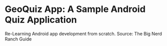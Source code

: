 # GeoQuiz App: A Sample Android Quiz Application
Re-Learning Android app development from scratch. 
Source: The Big Nerd Ranch Guide
